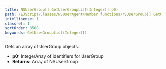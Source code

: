 ```yaml
---
title: NSUserGroup[] GetUserGroupList(Integer[] p0)
path: /EJScript/Classes/NSUserAgent/Member functions/NSUserGroup[] GetUserGroupList(Integer[] p_0)
intellisense: 1
classref: 1
sortOrder: 8508
keywords: GetUserGroupList(Integer[])
---
```


Gets an array of UserGroup objects.


* **p0:** IntegerArray of identifiers for UserGroup
* **Returns:** Array of NSUserGroup


